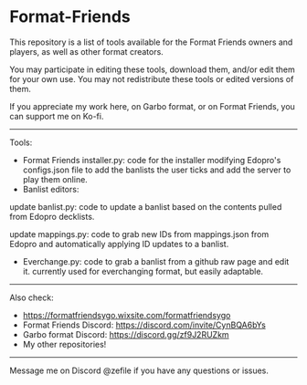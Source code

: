 # Format-Friends
This repository is a list of tools available for the Format Friends owners and players, as well as other format creators.

You may participate in editing these tools, download them, and/or edit them for your own use.
You may not redistribute these tools or edited versions of them.

If you appreciate my work here, on Garbo format, or on Format Friends, you can support me on Ko-fi.
_____
Tools:
- Format Friends installer.py: code for the installer modifying Edopro's configs.json file to add the banlists the user ticks and add the server to play them online.
- Banlist editors:

update banlist.py: code to update a banlist based on the contents pulled from Edopro decklists.

update mappings.py: code to grab new IDs from mappings.json from Edopro and automatically applying ID updates to a banlist.
- Everchange.py: code to grab a banlist from a github raw page and edit it. currently used for everchanging format, but easily adaptable.
_____
Also check:
- https://formatfriendsygo.wixsite.com/formatfriendsygo
- Format Friends Discord: https://discord.com/invite/CynBQA6bYs
- Garbo format Discord: https://discord.gg/zf9J2RUZkm
- My other repositories!
_____
Message me on Discord @zefile if you have any questions or issues.
